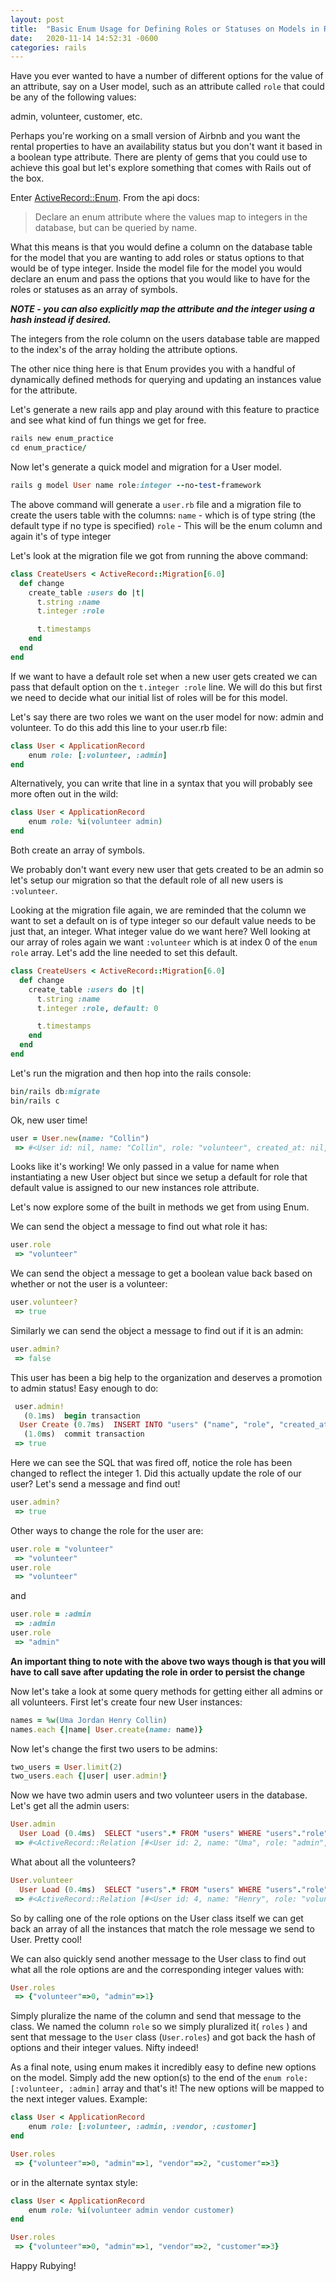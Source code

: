 ```yaml
---
layout: post
title:  "Basic Enum Usage for Defining Roles or Statuses on Models in Rails"
date:   2020-11-14 14:52:31 -0600
categories: rails
---
```


Have you ever wanted to have a number of different options for the value of an attribute, say on a User model, such as an attribute called `role` that could be any of the following values: 

admin, volunteer, customer, etc. 

Perhaps you're working on a small version of Airbnb and you want the rental properties to have an availability status but you don't want it based in a boolean type attribute. There are plenty of gems that you could use to achieve this goal but let's explore something that comes with Rails out of the box.

Enter [ActiveRecord::Enum](https://api.rubyonrails.org/v5.2.3/classes/ActiveRecord/Enum.html). From the api docs: 

> Declare an enum attribute where the values map to integers in the database, but can be queried by name.

What this means is that you would define a column on the database table for the model that you are wanting to add roles or status options to that would be of type integer. Inside the model file for the model you would declare an enum and pass the options that you would like to have for the roles or statuses as an array of symbols.

***NOTE - you can also explicitly map the attribute and the integer using a hash instead if desired.***

The integers from the role column on the users database table are mapped to the index's of the array holding the attribute options. 

The other nice thing here is that Enum provides you with a handful of dynamically defined methods for querying and updating an instances value for the attribute.

Let's generate a new rails app and play around with this feature to practice and see what kind of fun things we get for free.
```ruby
rails new enum_practice
cd enum_practice/
```
Now let's generate a quick model and migration for a User model. 
```ruby
rails g model User name role:integer --no-test-framework
```
The above command will generate a `user.rb` file and a migration file to create the users table with the columns: `name` - which is of type string (the default type if no type is specified)
`role` - This will be the enum column and again it's of type integer

Let's look at the migration file we got from running the above command:
```ruby
class CreateUsers < ActiveRecord::Migration[6.0]
  def change
    create_table :users do |t|
      t.string :name
      t.integer :role

      t.timestamps
    end
  end
end
```

If we want to have a default role set when a new user gets created we can pass that default option on the `t.integer :role` line. We will do this but first we need to decide what our initial list of roles will be for this model.

Let's say there are two roles we want on the user model for now: admin and volunteer.
To do this add this line to your user.rb file:
```ruby
class User < ApplicationRecord
	enum role: [:volunteer, :admin]
end
```
Alternatively, you can write that line in a syntax that you will probably see more often out in the wild:
```ruby
class User < ApplicationRecord
	enum role: %i(volunteer admin)
end
```
Both create an array of symbols.

We probably don't want every new user that gets created to be an admin so let's setup our migration so that the default role of all new users is `:volunteer`.

Looking at the migration file again, we are reminded that the column we want to set a default on is of type integer so our default value needs to be just that, an integer. What integer value do we want here? Well looking at our array of roles again we want `:volunteer` which is at index 0 of the `enum role` array. Let's add the line needed to set this default.
```ruby
class CreateUsers < ActiveRecord::Migration[6.0]
  def change
    create_table :users do |t|
      t.string :name
      t.integer :role, default: 0

      t.timestamps
    end
  end
end
```
Let's run the migration and then hop into the rails console:
```ruby
bin/rails db:migrate
bin/rails c
```
Ok, new user time!
```ruby
user = User.new(name: "Collin")
 => #<User id: nil, name: "Collin", role: "volunteer", created_at: nil, updated_at: nil> 
```
Looks like it's working! We only passed in a value for name when instantiating a new User object but since we setup a default for role that default value is assigned to our new instances role attribute. 

Let's now explore some of the built in methods we get from using Enum.

We can send the object a message to find out what role it has:
```ruby
user.role
 => "volunteer" 
```
We can send the object a message to get a boolean value back based on whether or not the user is a volunteer:
```ruby
user.volunteer?
 => true 
```
Similarly we can send the object a message to find out if it is an admin:
```ruby
user.admin?
 => false 
```
 
This user has been a big help to the organization and deserves a promotion to admin status! Easy enough to do:
```ruby
 user.admin!
   (0.1ms)  begin transaction
  User Create (0.7ms)  INSERT INTO "users" ("name", "role", "created_at", "updated_at") VALUES (?, ?, ?, ?)  [["name", "Collin"], ["role", 1], ["created_at", "2020-11-11 17:09:53.227728"], ["updated_at", "2020-11-11 17:09:53.227728"]]
   (1.0ms)  commit transaction
 => true 
```
Here we can see the SQL that was fired off, notice the role has been changed to reflect the integer 1. Did this actually update the role of our user? Let's send a message and find out!
```ruby
user.admin?
 => true
```
Other ways to change the role for the user are:
```ruby
user.role = "volunteer"
 => "volunteer" 
user.role
 => "volunteer"
```
and
```ruby
user.role = :admin
 => :admin 
user.role
 => "admin"
```
**An important thing to note with the above two ways though is that you will have to call save after updating the role in order to persist the change**

Now let's take a look at some query methods for getting either all admins or all volunteers. First let's create four new User instances:
```ruby
names = %w(Uma Jordan Henry Collin)
names.each {|name| User.create(name: name)}
```
Now let's change the first two users to be admins:
```ruby
two_users = User.limit(2)
two_users.each {|user| user.admin!}
```
Now we have two admin users and two volunteer users in the database. Let's get all the admin users:
```ruby
User.admin
  User Load (0.4ms)  SELECT "users".* FROM "users" WHERE "users"."role" = ? LIMIT ?  [["role", 1], ["LIMIT", 11]]
 => #<ActiveRecord::Relation [#<User id: 2, name: "Uma", role: "admin", created_at: "2020-11-11 17:17:46", updated_at: "2020-11-11 17:25:50">, #<User id: 3, name: "Jordan", role: "admin", created_at: "2020-11-11 17:17:46", updated_at: "2020-11-11 17:25:50">]>
```
What about all the volunteers?
```ruby
User.volunteer
  User Load (0.4ms)  SELECT "users".* FROM "users" WHERE "users"."role" = ? LIMIT ?  [["role", 0], ["LIMIT", 11]]
 => #<ActiveRecord::Relation [#<User id: 4, name: "Henry", role: "volunteer", created_at: "2020-11-11 17:17:46", updated_at: "2020-11-11 17:17:46">, #<User id: 5, name: "Collin", role: "volunteer", created_at: "2020-11-11 17:17:46", updated_at: "2020-11-11 17:17:46">]>
```
So by calling one of the role options on the User class itself we can get back an array of all the instances that match the role message we send to User. Pretty cool!

We can also quickly send another message to the User class to find out what all the role options are and the corresponding integer values with:
```ruby
User.roles
 => {"volunteer"=>0, "admin"=>1}
```
Simply pluralize the name of the column and send that message to the class. We named the column `role` so we simply pluralized it( `roles` ) and sent that message to the `User` class (`User.roles`) and got back the hash of options and their integer values. Nifty indeed!

As a final note, using enum makes it incredibly easy to define new options on the model. Simply add the new option(s) to the end of the `enum role: [:volunteer, :admin]` array and that's it! The new options will be mapped to the next integer values.
Example:
```ruby
class User < ApplicationRecord
	enum role: [:volunteer, :admin, :vendor, :customer]
end

User.roles
 => {"volunteer"=>0, "admin"=>1, "vendor"=>2, "customer"=>3}
```
or in the alternate syntax style:
```ruby
class User < ApplicationRecord
	enum role: %i(volunteer admin vendor customer)
end

User.roles
 => {"volunteer"=>0, "admin"=>1, "vendor"=>2, "customer"=>3}
```


Happy Rubying!